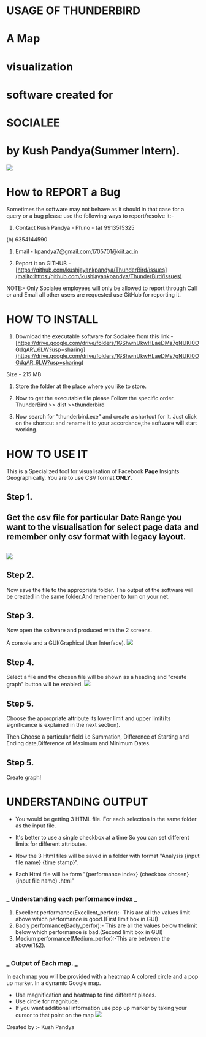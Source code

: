 ##
# USAGE OF THUNDERBIRD

# A Map

# visualization

# software created for

# SOCIALEE

# by Kush Pandya(Summer Intern).

![](RackMultipart20230712-1-bbwy03_html_dfae9194110e64d2.jpg)

###


###
# **How to REPORT a Bug**

Sometimes the software may not behave as it should in that case for a query or a bug please use the following ways to report/resolve it:-

1. Contact Kush Pandya - Ph.no - (a) 9913515325

(b) 6354144590

1. Email - [kpandya7@gmail.com](mailto:kpandya7@gmail.com),[1705701@kiit.ac.in](mailto:1705701@kiit.ac.in)

1. Report it on GITHUB - [https://github.com/kushjayankpandya/ThunderBird/issues](mailto:https:/github.com/kushjayankpandya/ThunderBird/issues)

NOTE:- Only Socialee employees will only be allowed to report through Call or and Email all other users are requested use GitHub for reporting it.

###
# **HOW TO INSTALL**

1. Download the executable software for Socialee from this link:- [https://drive.google.com/drive/folders/1GShwnUkwHLaeDMs7gNUKI0OGdqAR\_6LW?usp=sharing](https://drive.google.com/drive/folders/1GShwnUkwHLaeDMs7gNUKI0OGdqAR_6LW?usp=sharing)

Size - 215 MB

1. Store the folder at the place where you like to store.

1. Now to get the executable file please Follow the specific order. ThunderBird \>\> dist \>\>thunderbird

1. Now search for "thunderbird.exe" and create a shortcut for it. Just click on the shortcut and rename it to your accordance,the software will start working.

###
# **HOW TO USE IT**

This is a Specialized tool for visualisation of Facebook **Page** Insights Geographically. You are to use CSV format **ONLY**.

## **Step 1.**

## Get the csv file for particular Date Range you want to the visualisation for select page data and remember only csv format with legacy layout.

## ![](RackMultipart20230712-1-bbwy03_html_bb79e9cc9bbb2e64.jpg)

## **Step 2.**

Now save the file to the appropriate folder. The output of the software will be created in the same folder.And remember to turn on your net.

## **Step 3.**

Now open the software and produced with the 2 screens.

A console and a GUI(Graphical User Interface). ![](RackMultipart20230712-1-bbwy03_html_1cdb95d7c9b91764.png)

##


##


## **Step 4.**

Select a file and the chosen file will be shown as a heading and "create graph" button will be enabled. ![](RackMultipart20230712-1-bbwy03_html_81c196cdcffb625d.jpg)

## **Step 5.**

Choose the appropriate attribute its lower limit and upper limit(Its significance is explained in the next section).

Then Choose a particular field i.e Summation, Difference of Starting and Ending date,Difference of Maximum and Minimum Dates.

## **Step 5.**

Create graph!

###
# **UNDERSTANDING OUTPUT**

- You would be getting 3 HTML file. For each selection in the same folder as the input file.

- It's better to use a single checkbox at a time So you can set different limits for different attributes.

- Now the 3 Html files will be saved in a folder with format "Analysis {input file name} {time stamp}".

- Each Html file will be form "{performance index} {checkbox chosen} {input file name} .html"

##
### _ **Understanding each performance index** _

1. Excellent performance(Excellent\_perfor):- This are all the values limit above which performance is good.(First limit box in GUI)
2. Badly performance(Badly\_perfor):- This are all the values below thelimit below which performance is bad.(Second limit box in GUI)
3. Medium performance(Medium\_perfor):-This are between the above(1&2).

##
### _ **Output of Each map.** _

In each map you will be provided with a heatmap.A colored circle and a pop up marker. In a dynamic Google map.

- Use magnification and heatmap to find different places.
- Use circle for magnitude.
- If you want additional information use pop up marker by taking your cursor to that point on the map ![](RackMultipart20230712-1-bbwy03_html_9503e52aeb2b8fa6.png)

Created by :- Kush Pandya
